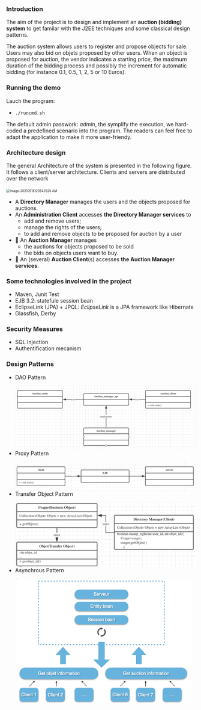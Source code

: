 ### Introduction

The aim of the project is to design and implement an **auction (bidding) system** to get familar with the J2EE techniques and some classical design patterns. 

The auction system allows users to register and propose objects for sale. Users may also bid on objets proposed by other users. When an object is proposed for auction, the vendor indicates a starting price, the maximum duration of the bidding process and possibly the increment for automatic bidding (for instance 0.1, 0.5, 1, 2, 5 or 10 Euros).



### Running the demo 

Lauch the program:

- ```./runcmd.sh```

The default admin passwork: *admin*, the symplify the execution, we hard-coded a predefined scenario into the program. The readers can feel free to adapt the application to make it more user-friendy.



### Architecture design

The general Architecture of the system is presented in the following figure. It follows a client/server architecture. Clients and servers are distributed over the network

<img src=".figures/system_architecture.png" alt="image-20210518120542525 AM" style="zoom:60%;" />

- A **Directory Manager** manages the users and the objects proposed for auctions.
- An **Administration Client** accesses **the Directory Manager services** to 
  - add and remove users;
  - manage the rights of the users;
  - to add and remove objects to be proposed for auction by a user
- 􏰀 An **Auction Manager** manages 
  - the auctions for objects proposed to be sold
  - the bids on objects users want to buy.
- 􏰀 An (several) **Auction Client**(s) accesses **the Auction Manager services**. 



### Some technologies involved in the project 

- Maven, Junit Test
- EJB 3.2: statefule session bean
- EclipseLink (JPA) + JPQL: *EclipseLink* is a JPA framework like Hibernate 
- Glassfish, Derby



### Security Measures

- SQL Injection
- Authentification mecanism



### Design Patterns

- DAO Pattern

  <img src="./figures/DAO.png" alt="DAO" style="zoom:50%;"  align="left"/>

- Proxy Pattern

  <img src="./figures/proxy.png" alt="proxy" style="zoom:50%;"  align="left"/>

- Transfer Object Pattern 

  <img src="./figures/TransferObjectPattern.png" alt="TransferObjectPattern" style="zoom:50%;" align="left"/>

- Asynchrous Pattern

  <img src="./figures/Asynchrone_mode.png" alt="Asynchrone_mode" style="zoom:50%;" align="left"/>

  

  